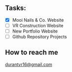## Tasks: 
  - [x] Mooi Nails & Co. Website
  - [ ] VR Construction Website
  - [ ] New Portfolio Website
  - [ ] Github Repository Projects

## How to reach me
durantvr16@gmail.com
